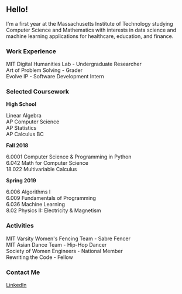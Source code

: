 ## Hello!

I'm a first year at the Massachusetts Institute of Technology studying Computer Science and Mathematics with interests in data science and machine learning applications for healthcare, education, and finance.

### Work Experience
MIT Digital Humanities Lab - Undergraduate Researcher  
Art of Problem Solving - Grader  
Evolve IP - Software Development Intern

### Selected Coursework
**High School**

Linear Algebra  
AP Computer Science  
AP Statistics  
AP Calculus BC  

**Fall 2018**

6.0001 Computer Science & Programming in Python  
6.042 Math for Computer Science  
18.022 Multivariable Calculus  

**Spring 2019**

6.006 Algorithms I  
6.009 Fundamentals of Programming  
6.036 Machine Learning  
8.02 Physics II: Electricity & Magnetism  

### Activities
MIT Varsity Women's Fencing Team - Sabre Fencer  
MIT Asian Dance Team - Hip-Hop Dancer  
Society of Women Engineers - National Member  
Rewriting the Code - Fellow  

### Contact Me
[LinkedIn](https://www.linkedin.com/in/kateyxu/)
